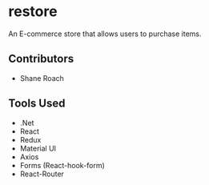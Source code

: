 # restore

 An E-commerce store that allows users to purchase items.

## Contributors

- Shane Roach

## Tools Used

- .Net
- React
- Redux
- Material UI
- Axios
- Forms (React-hook-form)
- React-Router
